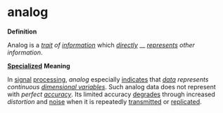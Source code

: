 # analog

**Definition**

Analog is a [_trait_](https://github.com/gcassel/Modular-Organization-Terminology/blob/master/terms/trait.md) _of_ [_information_](https://github.com/gcassel/Modular-Organization-Terminology/blob/master/terms/information.md) which [_directly_](https://github.com/gcassel/Modular-Organization-Terminology/blob/master/terms/direct.md) __ [_represents_](https://github.com/gcassel/Modular-Organization-Terminology/blob/master/terms/represent.md) _other information_.

[**Specialized**](https://github.com/gcassel/Modular-Organization-Terminology/blob/master/terms/specialize.md) **Meaning**

In [signal](https://github.com/gcassel/Modular-Organization-Terminology/blob/master/terms/signal.md) [processing](https://github.com/gcassel/Modular-Organization-Terminology/blob/master/terms/process.md), _analog_ especially [indicates](https://github.com/gcassel/Modular-Organization-Terminology/blob/master/terms/indicate.md) that [_data_](https://github.com/gcassel/Modular-Organization-Terminology/blob/master/terms/data.md) _represents continuous_ [_dimensional variables_](https://github.com/gcassel/Modular-Organization-Terminology/blob/master/terms/dimensional-variable.md). Such analog data does not represent with _perfect_ [_accuracy_](https://github.com/gcassel/Modular-Organization-Terminology/blob/master/terms/accuracy.md). Its limited accuracy [degrades](https://github.com/gcassel/Modular-Organization-Terminology/blob/master/terms/degrade.md) through increased _distortion_ and [noise](https://github.com/gcassel/Modular-Organization-Terminology/blob/master/terms/noise.md) when it is repeatedly [transmitted](https://github.com/gcassel/Modular-Organization-Terminology/blob/master/terms/transmit.md) or [replicated](https://github.com/gcassel/Modular-Organization-Terminology/blob/master/terms/replicate.md).
